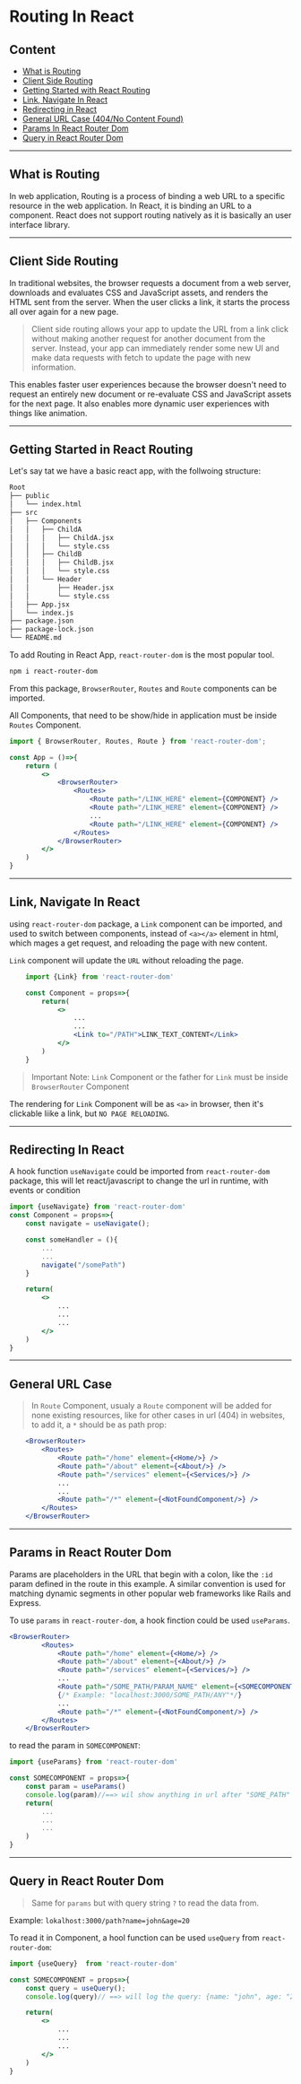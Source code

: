 # Routing In React

## Content
- [What is Routing](#what-is-routing)
- [Client Side Routing](#client-side-routing)
- [Getting Started with React Routing](#getting-started-in-react-routing)
- [Link, Navigate In React](#link-navigate-in-react)
- [Redirecting in React](#redirecting-in-react)
- [General URL Case (404/No Content Found)](#general-url-case)
- [Params In React Router Dom](#params-in-react-router-dom)
- [Query in React Router Dom](#query-in-react-router-dom)


<hr/>

## What is Routing
In web application, Routing is a process of binding a web URL to a specific resource in the web application. In React, it is binding an URL to a component. React does not support routing natively as it is basically an user interface library.

<hr/>

## Client Side Routing
In traditional websites, the browser requests a document from a web server, downloads and evaluates CSS and JavaScript assets, and renders the HTML sent from the server. When the user clicks a link, it starts the process all over again for a new page.

> Client side routing allows your app to update the URL from a link click without making another request for another document from the server. Instead, your app can immediately render some new UI and make data requests with fetch to update the page with new information.

This enables faster user experiences because the browser doesn't need to request an entirely new document or re-evaluate CSS and JavaScript assets for the next page. It also enables more dynamic user experiences with things like animation.

<hr/>

## Getting Started in React Routing
Let's say tat we have a basic react app, with the follwoing structure:
```bash
Root
├── public
│   └── index.html
├── src
│   ├── Components
│   │   ├── ChildA
│   │   │   ├── ChildA.jsx
│   │   │   └── style.css
│   │   ├── ChildB
│   │   │   ├── ChildB.jsx
│   │   │   └── style.css
│   │   └── Header
│   │       ├── Header.jsx
│   │       └── style.css
│   ├── App.jsx
│   └── index.js
├── package.json
├── package-lock.json
└── README.md
```


To add Routing in React App, `react-router-dom` is the most popular tool.


```bash
npm i react-router-dom
```

From this package, `BrowserRouter`, `Routes` and `Route` components can be imported.

All Components, that need to be show/hide in application must be inside `Routes` Component.

```jsx
import { BrowserRouter, Routes, Route } from 'react-router-dom';

const App = ()=>{
    return (
        <>
            <BrowserRouter>
                <Routes>
                    <Route path="/LINK_HERE" element={COMPONENT} />
                    <Route path="/LINK_HERE" element={COMPONENT} />
                    ...
                    <Route path="/LINK_HERE" element={COMPONENT} />
                </Routes>
            </BrowserRouter>
        </>
    )
}
```

<hr />

## Link, Navigate In React 

using `react-router-dom` package, a `Link` component can be imported, and used to switch between components, instead of `<a></a>` element in html, which mages a get request, and reloading the page with new content.

`Link` component will update the `URL` without reloading the page.

```jsx
    import {Link} from 'react-router-dom'

    const Component = props=>{
        return(
            <>
                ...
                ...
                <Link to="/PATH">LINK_TEXT_CONTENT</Link>
            </>
        )
    }
```

> Important Note: `Link` Component or the father for `Link` must be inside `BrowserRouter` Component

The rendering for `Link` Component will be as `<a>` in browser, then it's clickable liike a link, but `NO PAGE RELOADING`.

<hr />

## Redirecting In React

A hook function `useNavigate` could be imported from `react-router-dom` package, this will let react/javascript to change the url in runtime, with events or condition

```jsx
import {useNavigate} from 'react-router-dom'
const Component = props=>{
    const navigate = useNavigate();

    const someHandler = (){
        ...
        ...
        navigate("/somePath")
    }

    return(
        <>
            ...
            ...
            ...
        </>
    )
}
```

<hr />

## General URL Case

> In `Route` Component, usualy a `Route` component will be added for none existing resources, like for other cases in url (404) in websites, to add it, a `*` should be as path prop:

```jsx
    <BrowserRouter>
        <Routes>
            <Route path="/home" element={<Home/>} />
            <Route path="/about" element={<About/>} />
            <Route path="/services" element={<Services/>} />
            ...
            ...
            <Route path="/*" element={<NotFoundComponent/>} />
        </Routes>
    </BrowserRouter>
```

<hr />

## Params in React Router Dom

Params are placeholders in the URL that begin with a colon, like the `:id` param defined in the route in this example. A similar convention is used for matching dynamic segments in other popular web frameworks like Rails and Express.

To use `params` in `react-router-dom`, a hook finction could be used `useParams`.

```jsx
<BrowserRouter>
        <Routes>
            <Route path="/home" element={<Home/>} />
            <Route path="/about" element={<About/>} />
            <Route path="/services" element={<Services/>} />
            ...
            <Route path="/SOME_PATH/PARAM_NAME" element={<SOMECOMPONENT/>} />
            {/* Example: "localhost:3000/SOME_PATH/ANY"*/}
            ...
            <Route path="/*" element={<NotFoundComponent/>} />
        </Routes>
    </BrowserRouter>
```

to read the param in `SOMECOMPONENT`:

```jsx
import {useParams} from 'react-router-dom'

const SOMECOMPONENT = props=>{
    const param = useParams()
    console.log(param)//==> wil show anything in url after "SOME_PATH" as an object: {PARAM_NAME: "ANY_THING_AFTER_SOME_PARAM"}
    return(
        ...
        ...
        ...
    )
}
```

<hr/>

## Query in React Router Dom
> Same for `params` but with query string `?` to read the data from.

Example:
`lokalhost:3000/path?name=john&age=20`

To read it in Component, a hool function can be used `useQuery` from `react-router-dom`:

```jsx
import {useQuery}  from 'react-router-dom'

const SOMECOMPONENT = props=>{
    const query = useQuery();
    console.log(query)// ==> will log the query: {name: "john", age: "20"}

    return(
        <>
            ...
            ...
            ...
        </>
    )
}

```